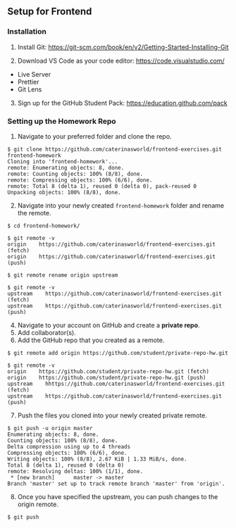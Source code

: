 ## Setup for Frontend

### Installation

1. Install Git: https://git-scm.com/book/en/v2/Getting-Started-Installing-Git

2. Download VS Code as your code editor: https://code.visualstudio.com/
- Live Server
- Prettier
- Git Lens

3. Sign up for the GitHub Student Pack: https://education.github.com/pack

### Setting up the Homework Repo

1. Navigate to your preferred folder and clone the repo.

```console
$ git clone https://github.com/caterinasworld/frontend-exercises.git frontend-homework
Cloning into 'frontend-homework'...
remote: Enumerating objects: 8, done.
remote: Counting objects: 100% (8/8), done.
remote: Compressing objects: 100% (6/6), done.
remote: Total 8 (delta 1), reused 0 (delta 0), pack-reused 0
Unpacking objects: 100% (8/8), done.
```
2. Navigate into your newly created `frontend-homework` folder and rename the remote.

```console
$ cd frontend-homework/

$ git remote -v
origin	  https://github.com/caterinasworld/frontend-exercises.git (fetch)
origin	  https://github.com/caterinasworld/frontend-exercises.git (push)

$ git remote rename origin upstream

$ git remote -v
upstream	https://github.com/caterinasworld/frontend-exercises.git (fetch)
upstream	https://github.com/caterinasworld/frontend-exercises.git (push)
```


4. Navigate to your account on GitHub and create a **private repo**.
5. Add collaborator(s).
6. Add the GitHub repo that you created as a remote.


```console
$ git remote add origin https://github.com/student/private-repo-hw.git

$ git remote -v
origin	  https://github.com/student/private-repo-hw.git (fetch)
origin	  https://github.com/student/private-repo-hw.git (push)
upstream	hhttps://github.com/caterinasworld/frontend-exercises.git (fetch)
upstream	https://github.com/caterinasworld/frontend-exercises.git (push)
```

7. Push the files you cloned into your newly created private remote.

```console
$ git push -u origin master
Enumerating objects: 8, done.
Counting objects: 100% (8/8), done.
Delta compression using up to 4 threads
Compressing objects: 100% (6/6), done.
Writing objects: 100% (8/8), 2.67 KiB | 1.33 MiB/s, done.
Total 8 (delta 1), reused 0 (delta 0)
remote: Resolving deltas: 100% (1/1), done.
 * [new branch]      master -> master
Branch 'master' set up to track remote branch 'master' from 'origin'.
```


8. Once you have specified the upstream, you can push changes to the origin remote.

```console
$ git push
```
